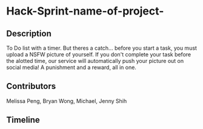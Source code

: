# Hack-Sprint-name-of-project-


## Description

To Do list with a timer.  But theres a catch... before you start a task, you must upload a NSFW picture of yourself.  If you don't complete your task before the alotted time, our service will automatically push your picture out on social media!  A punishment and a reward, all in one.

## Contributors

Melissa Peng, Bryan Wong, Michael, Jenny Shih

## Timeline
